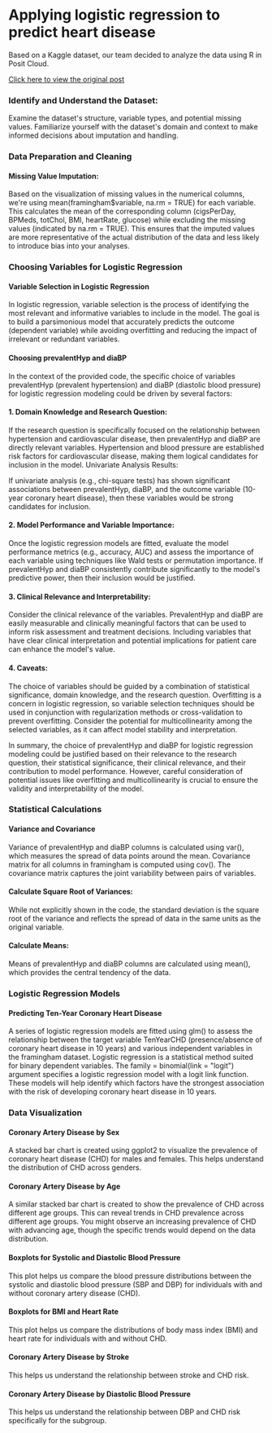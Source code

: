 # Applying logistic regression to predict heart disease
Based on a Kaggle dataset, our team decided to analyze the data using R in Posit Cloud.

[Click here to view the original post](https://www.kaggle.com/datasets/dileep070/heart-disease-prediction-using-logistic-regression)

### Identify and Understand the Dataset:

Examine the dataset's structure, variable types, and potential missing values.
Familiarize yourself with the dataset's domain and context to make informed decisions about imputation and handling.

### Data Preparation and Cleaning
#### Missing Value Imputation:
Based on the visualization of missing values in the numerical columns, we're using mean(framingham$variable, na.rm = TRUE) for each variable. 
This calculates the mean of the corresponding column (cigsPerDay, BPMeds, totChol, BMI, heartRate, glucose) while excluding the missing values (indicated by na.rm = TRUE). 
This ensures that the imputed values are more representative of the actual distribution of the data and less likely to introduce bias into your analyses.

### Choosing Variables for Logistic Regression
#### Variable Selection in Logistic Regression
In logistic regression, variable selection is the process of identifying the most relevant and informative variables to include in the model. 
The goal is to build a parsimonious model that accurately predicts the outcome (dependent variable) while avoiding overfitting and reducing the impact of irrelevant or redundant variables.

#### Choosing prevalentHyp and diaBP
In the context of the provided code, the specific choice of variables prevalentHyp (prevalent hypertension) and diaBP (diastolic blood pressure) for logistic regression modeling could be driven by several factors:

#### 1. Domain Knowledge and Research Question:
If the research question is specifically focused on the relationship between hypertension and cardiovascular disease, then prevalentHyp and diaBP are directly relevant variables.
Hypertension and blood pressure are established risk factors for cardiovascular disease, making them logical candidates for inclusion in the model.
Univariate Analysis Results:

If univariate analysis (e.g., chi-square tests) has shown significant associations between prevalentHyp, diaBP, and the outcome variable (10-year coronary heart disease), then these variables would be strong candidates for inclusion.

#### 2. Model Performance and Variable Importance:
Once the logistic regression models are fitted, evaluate the model performance metrics (e.g., accuracy, AUC) and assess the importance of each variable using techniques like Wald tests or permutation importance.
If prevalentHyp and diaBP consistently contribute significantly to the model's predictive power, then their inclusion would be justified.

#### 3. Clinical Relevance and Interpretability:
Consider the clinical relevance of the variables. PrevalentHyp and diaBP are easily measurable and clinically meaningful factors that can be used to inform risk assessment and treatment decisions.
Including variables that have clear clinical interpretation and potential implications for patient care can enhance the model's value.

#### 4. Caveats:
The choice of variables should be guided by a combination of statistical significance, domain knowledge, and the research question.
Overfitting is a concern in logistic regression, so variable selection techniques should be used in conjunction with regularization methods or cross-validation to prevent overfitting.
Consider the potential for multicollinearity among the selected variables, as it can affect model stability and interpretation.

In summary, the choice of prevalentHyp and diaBP for logistic regression modeling could be justified based on their relevance to the research question, their statistical significance, their clinical relevance, and their contribution to model performance. However, careful consideration of potential issues like overfitting and multicollinearity is crucial to ensure the validity and interpretability of the model.

### Statistical Calculations
#### Variance and Covariance
Variance of prevalentHyp and diaBP columns is calculated using var(), which measures the spread of data points around the mean.
Covariance matrix for all columns in framingham is computed using cov(). The covariance matrix captures the joint variability between pairs of variables.

#### Calculate Square Root of Variances:
While not explicitly shown in the code, the standard deviation is the square root of the variance and reflects the spread of data in the same units as the original variable.

#### Calculate Means:
Means of prevalentHyp and diaBP columns are calculated using mean(), which provides the central tendency of the data.

### Logistic Regression Models
#### Predicting Ten-Year Coronary Heart Disease
A series of logistic regression models are fitted using glm() to assess the relationship between the target variable TenYearCHD (presence/absence of coronary heart disease in 10 years) 
and various independent variables in the framingham dataset. Logistic regression is a statistical method suited for binary dependent variables.
The family = binomial(link = "logit") argument specifies a logistic regression model with a logit link function. 
These models will help identify which factors have the strongest association with the risk of developing coronary heart disease in 10 years.

### Data Visualization
#### Coronary Artery Disease by Sex
A stacked bar chart is created using ggplot2 to visualize the prevalence of coronary heart disease (CHD) for males and females. This helps understand the distribution of CHD across genders.

#### Coronary Artery Disease by Age
A similar stacked bar chart is created to show the prevalence of CHD across different age groups. This can reveal trends in CHD prevalence across different age groups. You might observe an increasing prevalence of CHD with advancing age, though the specific trends would depend on the data distribution.

#### Boxplots for Systolic and Diastolic Blood Pressure
This plot helps us compare the blood pressure distributions between the systolic and diastolic blood pressure (SBP and DBP) for individuals with and without coronary artery disease (CHD).

#### Boxplots for BMI and Heart Rate
This plot helps us compare the distributions of body mass index (BMI) and heart rate for individuals with and without CHD.

#### Coronary Artery Disease by Stroke
This helps us understand the relationship between stroke and CHD risk.

#### Coronary Artery Disease by Diastolic Blood Pressure
This helps us understand the relationship between DBP and CHD risk specifically for the subgroup.

